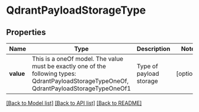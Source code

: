 # QdrantPayloadStorageType



## Properties
Name | Type | Description | Notes
------------ | ------------- | ------------- | -------------
**value** | This is a oneOf model. The value must be exactly one of the following types: QdrantPayloadStorageTypeOneOf, QdrantPayloadStorageTypeOneOf1 | Type of payload storage | [optional] 




[[Back to Model list]](../README.md#models) [[Back to API list]](../README.md#api-endpoints) [[Back to README]](../README.md)


